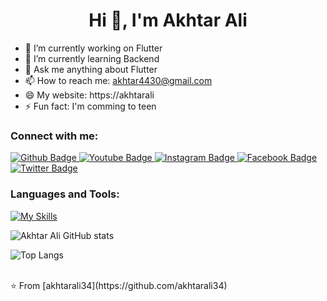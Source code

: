  <h1 align="center">Hi 👋, I'm Akhtar Ali</h1>

- 🔭 I’m currently working on Flutter
- 🌱 I’m currently learning Backend
- 💬 Ask me anything about Flutter 
- 📫 How to reach me: akhtar4430@gmail.com
- 😄 My website: https://akhtarali
- ⚡ Fun fact: I'm comming to teen
  
### Connect with me:
<div id="badges">
  <a href="https://github.com/akhtarali34">
    <img src="https://img.shields.io/badge/Github-white?style=for-the-badge&logo=Github&logoColor=black" alt="Github Badge"/>
  </a>
  <a href="https://www.youtube.com">
    <img src="https://img.shields.io/badge/YouTube-red?style=for-the-badge&logo=youtube&logoColor=white" alt="Youtube Badge"/>
  </a>
   <a href="https://www.instagram.com">
    <img src="https://img.shields.io/badge/Instagram-purple?style=for-the-badge&logo=instagram&logoColor=white" alt="Instagram Badge"/>
  </a>
   <a href="https://fb.com">
    <img src="https://img.shields.io/badge/Facebook-blue?style=for-the-badge&logo=facebook&logoColor=white" alt="Facebook Badge"/>
  </a>
   <a href="https://twitter.com">
    <img src="https://img.shields.io/badge/Twitter-blue?style=for-the-badge&logo=twitter&logoColor=white" alt="Twitter Badge"/>
  </a>
</div>

### Languages and Tools:
[![My Skills](https://skillicons.dev/icons?i=flutter,dart,firebase,github,git,express,postman,mongodb,figma,nodejs,js,npm,&perline=5)](https://skillicons.dev)

![Akhtar Ali GitHub stats](https://github-readme-stats.vercel.app/api?username=akhtarali34&show_icons=true&theme=dark)

![Top Langs](https://github-readme-stats.vercel.app/api/top-langs/?username=akhtarali34&theme=dark)


<br>
⭐️ From [akhtarali34](https://github.com/akhtarali34)
